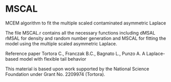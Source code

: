 # MSCAL
MCEM algorithm to fit the multiple scaled contaminated asymmetric Laplace

The file MSCAL.r contains all the necessary functions including 
dMSAL rMSAL for density and random number generation and
MSCAL for fitting the model using the multiple scaled asymmetric Laplace.

Reference paper
Tortora C., Franczak B.C., Bagnato L., Punzo A.
A Laplace-based model with flexible tail behavior


This material is based upon work supported by the National Science Foundation under
Grant No. 2209974 (Tortora).
